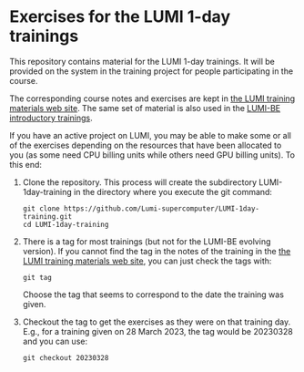 # Exercises for the LUMI 1-day trainings

This repository contains material for the LUMI 1-day trainings. It will
be provided on the system in the training project for people participating
in the course.

The corresponding course notes and exercises are kept in 
[the LUMI training materials web site](https://lumi-supercomputer.github.io/LUMI-training-materials/).
The same set of material is also used in the 
[LUMI-BE introductory trainings](https://klust.github.io/LUMI-BE-training-materials).

If you have an active project on LUMI, you may be able to make some or all of the 
exercises depending on the resources that have been allocated to you (as some need
CPU billing units while others need GPU billing units). To this end:

1.  Clone the repository. This process will create the subdirectory LUMI-1day-training
    in the directory where you execute the git command:
    ```
    git clone https://github.com/Lumi-supercomputer/LUMI-1day-training.git
    cd LUMI-1day-training
    ```

2.  There is a tag for most trainings (but not for the LUMI-BE evolving version). 
    If you cannot find the tag in the notes of the training
    in the [the LUMI training materials web site](https://lumi-supercomputer.github.io/LUMI-training-materials/),
    you can just check the tags with:
    ```
    git tag
    ```
    Choose the tag that seems to correspond to the date the training was given.

4.  Checkout the tag to get the exercises as they were on that training day. E.g., for a training
    given on 28 March 2023, the tag would be 20230328 and you can use:
    ```
    git checkout 20230328
    ```
